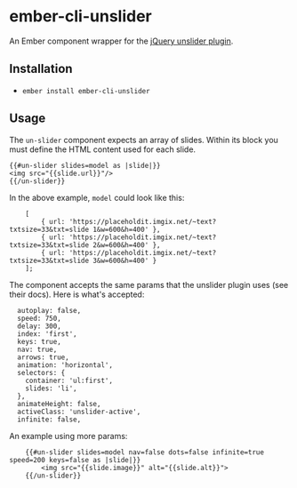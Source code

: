# ember-cli-unslider

An Ember component wrapper for the [jQuery unslider plugin](http://unslider.com/).

## Installation

* `ember install ember-cli-unslider`

## Usage

The `un-slider` component expects an array of slides. Within its block you must define the HTML content used for each slide.

```
{{#un-slider slides=model as |slide|}}
<img src="{{slide.url}}"/>
{{/un-slider}}
```

In the above example, `model` could look like this: 

```
    [
        { url: 'https://placeholdit.imgix.net/~text?txtsize=33&txt=slide 1&w=600&h=400' }, 
        { url: 'https://placeholdit.imgix.net/~text?txtsize=33&txt=slide 2&w=600&h=400' }, 
        { url: 'https://placeholdit.imgix.net/~text?txtsize=33&txt=slide 3&w=600&h=400' }
    ];
```

The component accepts the same params that the unslider plugin uses (see their docs). Here is what's accepted:

```
  autoplay: false,
  speed: 750,
  delay: 300,
  index: 'first',
  keys: true,
  nav: true,
  arrows: true,
  animation: 'horizontal',
  selectors: {
    container: 'ul:first',
    slides: 'li',
  },
  animateHeight: false,
  activeClass: 'unslider-active',
  infinite: false,
```

An example using more params: 

```
    {{#un-slider slides=model nav=false dots=false infinite=true speed=200 keys=false as |slide|}}
        <img src="{{slide.image}}" alt="{{slide.alt}}">
    {{/un-slider}}

```